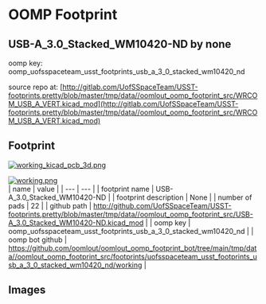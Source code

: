 # OOMP Footprint  
## USB-A_3.0_Stacked_WM10420-ND  by none  
  
oomp key: oomp_uofsspaceteam_usst_footprints_usb_a_3_0_stacked_wm10420_nd  
  
source repo at: [http://gitlab.com/UofSSpaceTeam/USST-footprints.pretty/blob/master/tmp/data//oomlout_oomp_footprint_src/WRCOM_USB_A_VERT.kicad_mod](http://gitlab.com/UofSSpaceTeam/USST-footprints.pretty/blob/master/tmp/data//oomlout_oomp_footprint_src/WRCOM_USB_A_VERT.kicad_mod)  
## Footprint  
  
[![working_kicad_pcb_3d.png](working_kicad_pcb_3d_600.png)](working_kicad_pcb_3d.png)  
  
[![working.png](working_600.png)](working.png)  
| name | value | 
| --- | --- | 
| footprint name | USB-A_3.0_Stacked_WM10420-ND | 
| footprint description | None | 
| number of pads | 22 | 
| github path | http://github.com/UofSSpaceTeam/USST-footprints.pretty/blob/master/tmp/data//oomlout_oomp_footprint_src/USB-A_3.0_Stacked_WM10420-ND.kicad_mod | 
| oomp key | oomp_uofsspaceteam_usst_footprints_usb_a_3_0_stacked_wm10420_nd | 
| oomp bot github | https://github.com/oomlout/oomlout_oomp_footprint_bot/tree/main/tmp/data//oomlout_oomp_footprint_src/footprints/uofsspaceteam_usst_footprints_usb_a_3_0_stacked_wm10420_nd/working | 
## Images  
